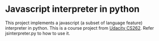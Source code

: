 # Javascript interpreter in python
This project implements a javascript (a subset of language feature) interpreter in python. This is a course project from [Udacity CS262](https://www.udacity.com/courses/cs262). Refer jsinterpreter.py to how to use it.
